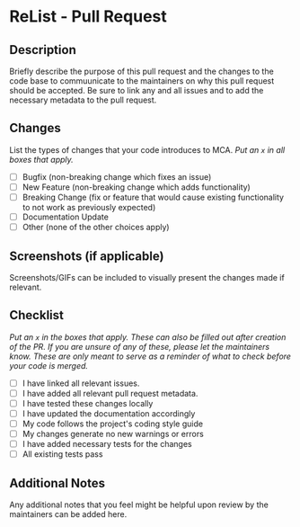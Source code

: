 # ReList - Pull Request

## Description

Briefly describe the purpose of this pull request and the changes to the code base to commuunicate to the maintainers on why this pull request should be accepted. Be sure to link any and all issues and to add the necessary metadata to the pull request.

## Changes

List the types of changes that your code introduces to MCA. _Put an `x` in all boxes that apply._

- [ ] Bugfix (non-breaking change which fixes an issue)
- [ ] New Feature (non-breaking change which adds functionality)
- [ ] Breaking Change (fix or feature that would cause existing functionality to not work as previously expected)
- [ ] Documentation Update
- [ ] Other (none of the other choices apply)

## Screenshots (if applicable)

Screenshots/GIFs can be included to visually present the changes made if relevant.

## Checklist

_Put an `x` in the boxes that apply. These can also be filled out after creation of the PR. If you are unsure of any of these, please let the maintainers know. These are only meant to serve as a reminder of what to check before your code is merged._

- [ ] I have linked all relevant issues.
- [ ] I have added all relevant pull request metadata.
- [ ] I have tested these changes locally
- [ ] I have updated the documentation accordingly
- [ ] My code follows the project's coding style guide
- [ ] My changes generate no new warnings or errors
- [ ] I have added necessary tests for the changes
- [ ] All existing tests pass

## Additional Notes

Any additional notes that you feel might be helpful upon review by the maintainers can be added here.